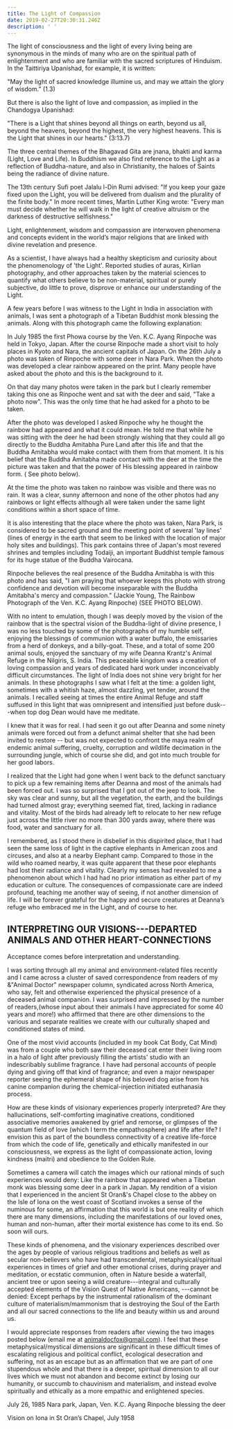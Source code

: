 ```yaml
---
title: The Light of Compassion
date: 2019-02-27T20:30:31.246Z
description: ' '
---
```

The light of consciousness and the light of every living being are synonymous in the minds of many who are on the spiritual path of enlightenment and who are familiar with the sacred scriptures of Hinduism. In the Taittiriya Upanishad, for example, it is written:

"May the light of sacred knowledge illumine us, and may we attain the glory of wisdom." (1.3)

But there is also the light of love and compassion, as implied in the Chandogya Upanishad:

"There is a Light that shines beyond all things on earth, beyond us all, beyond the heavens, beyond the highest, the very highest heavens. This is the Light that shines in our hearts." (3:13.7)

The three central themes of the Bhagavad Gita are jnana, bhakti and karma (Light, Love and Life). In Buddhism we also find reference to the Light as a reflection of Buddha-nature, and also in Christianity, the haloes of Saints being the radiance of divine nature.

The 13th century Sufi poet Jalalu l-Din Rumi advised: "If you keep your gaze fixed upon the Light, you will be delivered from dualism and the plurality of the finite body." In more recent times, Martin Luther King wrote: "Every man must decide whether he will walk in the light of creative altruism or the darkness of destructive selfishness."

Light, enlightenment, wisdom and compassion are interwoven phenomena and concepts evident in the world&#8217;s major religions that are linked with divine revelation and presence.

As a scientist, I have always had a healthy skepticism and curiosity about the phenomenology of 'the Light'. Reported studies of auras, Kirlian photography, and other approaches taken by the material sciences to quantify what others believe to be non-material, spiritual or purely subjective, do little to prove, disprove or enhance our understanding of the Light.

A few years before I was witness to the Light in India in association with animals, I was sent a photograph of a Tibetan Buddhist monk blessing the animals. Along with this photograph came the following explanation:

In July 1985 the first Phowa course by the Ven. K.C. Ayang Rinpoche was held in Tokyo, Japan. After the course Rinpoche made a short visit to holy places in Kyoto and Nara, the ancient capitals of Japan. On the 26th July a photo was taken of Rinpoche with some deer in Nara Park. When the photo was developed a clear rainbow appeared on the print. Many people have asked about the photo and this is the background to it.

On that day many photos were taken in the park but I clearly remember taking this one as Rinpoche went and sat with the deer and said, "Take a photo now". This was the only time that he had asked for a photo to be taken.

After the photo was developed I asked Rinpoche why he thought the rainbow had appeared and what it could mean. He told me that while he was sitting with the deer he had been strongly wishing that they could all go directly to the Buddha Amitabha Pure Land after this life and that the Buddha Amitabha would make contact with them from that moment. It is his belief that the Buddha Amitabha made contact with the deer at the time the picture was taken and that the power of His blessing appeared in rainbow form. ( See photo below).

At the time the photo was taken no rainbow was visible and there was no rain. It was a clear, sunny afternoon and none of the other photos had any rainbows or light effects although all were taken under the same light conditions within a short space of time.

It is also interesting that the place where the photo was taken, Nara Park, is considered to be sacred ground and the meeting point of several 'lay lines' (lines of energy in the earth that seem to be linked with the location of major holy sites and buildings). This park contains three of Japan's most revered shrines and temples including Todaiji, an important Buddhist temple famous for its huge statue of the Buddha Vairocana.

Rinpoche believes the real presence of the Buddha Amitabha is with this photo and has said, "I am praying that whoever keeps this photo with strong confidence and devotion will become inseparable with the Buddha Amitabha's mercy and compassion." (Jackie Young, The Rainbow Photograph of the Ven. K.C. Ayang Rinpoche) (SEE PHOTO BELOW).

With no intent to emulation, though I was deeply moved by the vision of the rainbow that is the spectral vision of the Buddha-light of divine presence, I was no less touched by some of the photographs of my humble self, enjoying the blessings of communion with a water buffalo, the emissaries from a herd of donkeys, and a billy-goat. These, and a total of some 200 animal souls, enjoyed the sanctuary of my wife Deanna Krantz's Animal Refuge in the Nilgiris, S. India. This peaceable kingdom was a creation of loving compassion and years of dedicated hard work under inconceivably difficult circumstances. The light of India does not shine very bright for her animals. In these photographs I saw what I felt at the time: a golden light, sometimes with a whitish haze, almost dazzling, yet tender, around the animals. I recalled seeing at times the entire Animal Refuge and staff suffused in this light that was omnipresent and intensified just before dusk---when top dog Dean would have me meditate.

I knew that it was for real. I had seen it go out after Deanna and some ninety animals were forced out from a defunct animal shelter that she had been invited to restore -- but was not expected to confront the maya realm of endemic animal suffering, cruelty, corruption and wildlife decimation in the surrounding jungle, which of course she did, and got into much trouble for her good labors.

I realized that the Light had gone when I went back to the defunct sanctuary to pick up a few remaining items after Deanna and most of the animals had been forced out. I was so surprised that I got out of the jeep to look. The sky was clear and sunny, but all the vegetation, the earth, and the buildings had turned almost gray; everything seemed flat, tired, lacking in radiance and vitality. Most of the birds had already left to relocate to her new refuge just across the little river no more than 300 yards away, where there was food, water and sanctuary for all.

I remembered, as I stood there in disbelief in this dispirited place, that I had seen the same loss of light in the captive elephants in American zoos and circuses, and also at a nearby Elephant camp. Compared to those in the wild who roamed nearby, it was quite apparent that these poor elephants had lost their radiance and vitality. Clearly my senses had revealed to me a phenomenon about which I had had no prior intimation as either part of my education or culture. The consequences of compassionate care are indeed profound, teaching me another way of seeing, if not another dimension of life. I will be forever grateful for the happy and secure creatures at Deanna&#8217;s refuge who embraced me in the Light, and of course to her.

## INTERPRETING OUR VISIONS---DEPARTED ANIMALS AND OTHER HEART-CONNECTIONS

Acceptance comes before interpretation and understanding.

I was sorting through all my animal and environment-related files recently and I came across a cluster of saved correspondence from readers of my &"Animal Doctor" newspaper column, syndicated across North America, who say, felt and otherwise experienced the physical presence of a deceased animal companion. I was surprised and impressed by the number of readers,(whose input about their animals I have appreciated for some 40 years and more!) who affirmed that there are other dimensions to the various and separate realities we create with our culturally shaped and conditioned states of mind.

One of the most vivid accounts (included in my book Cat Body, Cat Mind) was from a couple who both saw their deceased cat enter their living room in a halo of light after previously filling the artists' studio with an indescribably sublime fragrance. I have had personal accounts of people dying and giving off that kind of fragrance; and even a major newspaper reporter seeing the ephemeral shape of his beloved dog arise from his canine companion during the chemical-injection initiated euthanasia process.

How are these kinds of visionary experiences properly interpreted? Are they hallucinations, self-comforting imaginative creations, conditioned associative memories awakened by grief and remorse, or glimpses of the quantum field of love (which I term the empathosphere) and life after life? I envision this as part of the boundless connectivity of a creative life-force from which the code of life, genetically and ethically manifested in our consciousness, we express as the light of compassionate action, loving kindness (maitri) and obedience to the Golden Rule.

Sometimes a camera will catch the images which our rational minds of such experiences would deny: Like the rainbow that appeared when a Tibetan monk was blessing some deer in a park in Japan. My rendition of a vision that I experienced in the ancient St Oran&'s Chapel close to the abbey on the Isle of Iona on the west coast of Scotland invokes a sense of the numinous for some, an affirmation that this world is but one reality of which there are many dimensions, including the manifestations of our loved ones, human and non-human, after their mortal existence has come to its end. So soon will ours.

These kinds of phenomena, and the visionary experiences described over the ages by people of various religious traditions and beliefs as well as secular non-believers who have had transcendental, metaphysical/spiritual experiences in times of grief and other emotional crises, during prayer and meditation, or ecstatic communion, often in Nature beside a waterfall, ancient tree or upon seeing a wild creature---integral and culturally accepted elements of the Vision Quest of Native Americans, ---cannot be denied: Except perhaps by the instrumental rationalism of the dominant culture of materialism/mammonism that is destroying the Soul of the Earth and all our sacred connections to the life and beauty within us and around us.

I would appreciate responses from readers after viewing the two images posted below (email me at [animaldocfox@gmail.com](mailto:animaldocfox@gmail.com)). I feel that these metaphysical/mystical dimensions are significant in these difficult times of escalating religious and political conflict, ecological desecration and suffering, not as an escape but as an affirmation that we are part of one stupendous whole and that there is a deeper, spiritual dimension to all our lives which we must not abandon and become extinct by losing our humanity, or succumb to chauvinism and materialism, and instead evolve spiritually and ethically as a more empathic and enlightened species.

July 26, 1985 Nara park, Japan, Ven. K.C. Ayang Rinpoche blessing the deer

Vision on Iona in St Oran&#8217;s Chapel, July 1958
